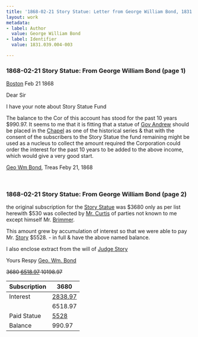 ```yaml
---
title: '1868-02-21 Story Statue: Letter from George William Bond, 1831.039.004-003'
layout: work
metadata:
- label: Author
  value: George William Bond
- label: Identifier
  value: 1831.039.004-003

---
```

<div class="pages">
<div id="page-1130601">
<h3><a name="page-1130601">1868-02-21 Story Statue: From George William Bond (page 1)</a></h3>
<div class="page-content">
<p><a href='/pages/subjects/52559' title='Boston, MA'>Boston</a> <date when='1868-02-21'>Feb 21 1868</date></p>
<p>Dear Sir</p>
<p>I have your note about <span class='line-break'> </span>Story Statue Fund</p>
<p>The balance to the Cor of this <span class='line-break'> </span>account has stood for the <span class='line-break'> </span>past 10 years  $990.97.<span class='line-break'> </span>It seems to me that it is <span class='line-break'> </span>fitting that a statue of <span class='line-break'> </span><a href='/pages/subjects/54945' title='Andrew, John Albion'>Gov Andrew</a> should be <span class='line-break'> </span>placed in the <a href='/pages/subjects/53239' title='Bigelow Chapel'><!--Bigelow-->Chapel</a> as<span class='line-break'> </span>one of the historical series &amp;<span class='line-break'> </span>that with the consent of the <span class='line-break'> </span>subscribers to the Story Statue<span class='line-break'> </span>the fund remaining might<span class='line-break'> </span>be used as a nucleus to<span class='line-break'> </span>collect the amount required<span class='line-break'> </span>the Corporation could order the <span class='line-break'> </span>interest for the past 10 years<span class='line-break'> </span>to be added to the above income,<span class='line-break'> </span>which would give a very <span class='line-break'> </span>good start.</p>
<p><a href='/pages/subjects/54274' title='Bond, George William'>Geo Wm Bond</a>, Treas<span class='line-break'> </span><date when='1868-02-21'>Feby 21, 1868</date></p>
</div>
</div>
<br />
<div id="page-1130602">
<h3><a name="page-1130602">1868-02-21 Story Statue: From George William Bond (page 2)</a></h3>
<div class="page-content">
<p>the original subscription for <span class='line-break'> </span>the <a href='/pages/subjects/56255' title='Joseph Story Statue'>Story Statue</a> was $3680 only<span class='line-break'> </span>as per list herewith $530 was<span class='line-break'> </span>collected by <a href='/pages/subjects/54773' title='Curtis, Charles P.'>Mr. Curtis</a> of parties<span class='line-break'> </span>not known to me except himself<span class='line-break'> </span>Mr. <a href='/pages/subjects/54915' title='Brimmer, Martin V.'>Brimmer</a>.</p>
<p>This amount grew by accumula<span class='line-break'></span>tion of interest so that we were able <span class='line-break'> </span>to pay Mr. <a href='/pages/subjects/53238' title='Story, William W.'>Story</a> $5528. - in full<span class='line-break'> </span>&amp; have the above named balance.</p>
<p>I also enclose extract from <span class='line-break'> </span>the will of <a href='/pages/subjects/53237' title='Story, Joseph'>Judge Story</a></p>
<p>Yours Respy<span class='line-break'> </span><a href='/pages/subjects/54274' title='Bond, George William'>Geo. Wm. Bond</a></p>
<p><del>3680<span class='line-break'> </span><u>6518.97</u><span class='line-break'> </span>10198.97</del></p>
<p><table class='tabular'><thead><span class='line-break'> </span><tr><th>Subscription</th> <th>3680</th></tr></thead> <tbody> <tr><td>Interest</td> <td><u>2838.97</u> </td> </tr> <tr><td/> <td>6518.97 </td> </tr> <tr><td>Paid Statue</td> <td><u>5528</u> </td> </tr> <tr><td>Balance</td> <td>990.97 </td> </tr> </tbody> </table></p>
</div>
</div>
<br />
</div>
